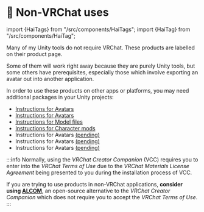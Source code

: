 ﻿---
sidebar_position: 3
---
# 🌊 Non-VRChat uses
import {HaiTags} from "/src/components/HaiTags";
import {HaiTag} from "/src/components/HaiTag";

Many of my Unity tools do not require VRChat. These products are labelled <HaiTag isUniversal={true} /> on their product page.

Some of them will work right away because they are purely Unity tools, but some others have prerequisites, especially those which involve
exporting an avatar out into another application.

In order to use these products on other apps or platforms, you may need additional packages in your Unity projects:

- [Instructions for <HaiTag requiresBasis={true} short={true} />  Avatars](./compatibility/basis)
- [Instructions for <HaiTag requiresChilloutVR={true} short={true} />  Avatars](./compatibility/chilloutvr)
- [Instructions for <HaiTag requiresResonite={true} short={true} />  Model files](./compatibility/resonite)
- [Instructions for <HaiTag compatibleWithWarudo={true} short={true} />  Character mods](./compatibility/warudo)
- Instructions for <HaiTag compatibleWithVNyan={true} short={true} />  Avatars [(pending)](./compatibility/vnyan)
- Instructions for <HaiTag compatibleWithVSeeFace={true} short={true} />  Avatars [(pending)](./compatibility/vseeface)
- Instructions for <HaiTag compatibleWithBeatSaber={true} short={true} />  Avatars [(pending)](./compatibility/beatsaber)

:::info
Normally, using the *VRChat Creator Companion* (VCC) requires you to enter into the *VRChat Terms of Use* due to the *VRChat Materials License Agreement*
being presented to you during the installation process of VCC.

If you are trying to use products in non-VRChat applications, **consider using [ALCOM](/docs/products/listing#alcom)**,
an open-source alternative to the *VRChat Creator Companion* which does not require you to accept the *VRChat Terms of Use*.
:::
